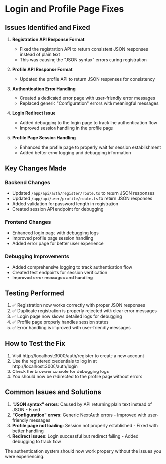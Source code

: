 # Login and Profile Page Fixes

## Issues Identified and Fixed

1. **Registration API Response Format**
   - Fixed the registration API to return consistent JSON responses instead of plain text
   - This was causing the "JSON syntax" errors during registration

2. **Profile API Response Format**
   - Updated the profile API to return JSON responses for consistency

3. **Authentication Error Handling**
   - Created a dedicated error page with user-friendly error messages
   - Replaced generic "Configuration" errors with meaningful messages

4. **Login Redirect Issue**
   - Added debugging to the login page to track the authentication flow
   - Improved session handling in the profile page

5. **Profile Page Session Handling**
   - Enhanced the profile page to properly wait for session establishment
   - Added better error logging and debugging information

## Key Changes Made

### Backend Changes
- Updated `/app/api/auth/register/route.ts` to return JSON responses
- Updated `/app/api/user/profile/route.ts` to return JSON responses
- Added validation for password length in registration
- Created session API endpoint for debugging

### Frontend Changes
- Enhanced login page with debugging logs
- Improved profile page session handling
- Added error page for better user experience

### Debugging Improvements
- Added comprehensive logging to track authentication flow
- Created test endpoints for session verification
- Improved error messages and handling

## Testing Performed

1. ✅ Registration now works correctly with proper JSON responses
2. ✅ Duplicate registration is properly rejected with clear error messages
3. ✅ Login page now shows detailed logs for debugging
4. ✅ Profile page properly handles session states
5. ✅ Error handling is improved with user-friendly messages

## How to Test the Fix

1. Visit http://localhost:3000/auth/register to create a new account
2. Use the registered credentials to log in at http://localhost:3000/auth/login
3. Check the browser console for debugging logs
4. You should now be redirected to the profile page without errors

## Common Issues and Solutions

1. **"JSON syntax" errors**: Caused by API returning plain text instead of JSON - Fixed
2. **"Configuration" errors**: Generic NextAuth errors - Improved with user-friendly messages
3. **Profile page not loading**: Session not properly established - Fixed with better handling
4. **Redirect issues**: Login successful but redirect failing - Added debugging to track flow

The authentication system should now work properly without the issues you were experiencing.